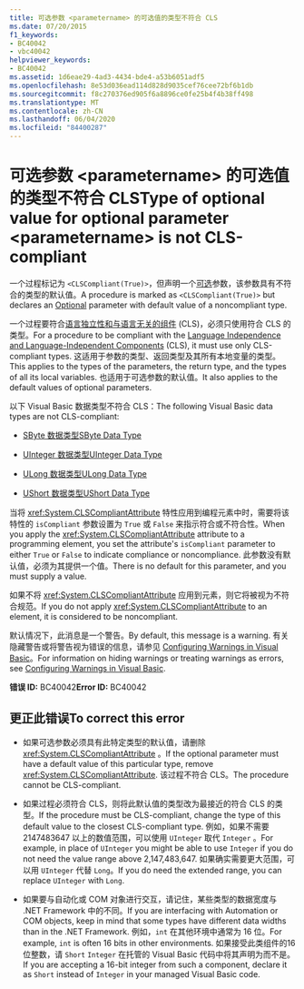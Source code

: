 ```yaml
---
title: 可选参数 <parametername> 的可选值的类型不符合 CLS
ms.date: 07/20/2015
f1_keywords:
- BC40042
- vbc40042
helpviewer_keywords:
- BC40042
ms.assetid: 1d6eae29-4ad3-4434-bde4-a53b6051adf5
ms.openlocfilehash: 8e53d036ead114d828d9035cef76cee72bf6b1db
ms.sourcegitcommit: f8c270376ed905f6a8896ce0fe25b4f4b38ff498
ms.translationtype: MT
ms.contentlocale: zh-CN
ms.lasthandoff: 06/04/2020
ms.locfileid: "84400287"
---
```

# <a name="type-of-optional-value-for-optional-parameter-parametername-is-not-cls-compliant"></a><span data-ttu-id="bc8d7-102">可选参数 \<parametername> 的可选值的类型不符合 CLS</span><span class="sxs-lookup"><span data-stu-id="bc8d7-102">Type of optional value for optional parameter \<parametername> is not CLS-compliant</span></span>
<span data-ttu-id="bc8d7-103">一个过程标记为 `<CLSCompliant(True)>`，但声明一个[可选](../modifiers/optional.md)参数，该参数具有不符合的类型的默认值。</span><span class="sxs-lookup"><span data-stu-id="bc8d7-103">A procedure is marked as `<CLSCompliant(True)>` but declares an [Optional](../modifiers/optional.md) parameter with default value of a noncompliant type.</span></span>  
  
 <span data-ttu-id="bc8d7-104">一个过程要符合[语言独立性和与语言无关的组件](../../../standard/language-independence-and-language-independent-components.md) (CLS)，必须只使用符合 CLS 的类型。</span><span class="sxs-lookup"><span data-stu-id="bc8d7-104">For a procedure to be compliant with the [Language Independence and Language-Independent Components](../../../standard/language-independence-and-language-independent-components.md) (CLS), it must use only CLS-compliant types.</span></span> <span data-ttu-id="bc8d7-105">这适用于参数的类型、返回类型及其所有本地变量的类型。</span><span class="sxs-lookup"><span data-stu-id="bc8d7-105">This applies to the types of the parameters, the return type, and the types of all its local variables.</span></span> <span data-ttu-id="bc8d7-106">也适用于可选参数的默认值。</span><span class="sxs-lookup"><span data-stu-id="bc8d7-106">It also applies to the default values of optional parameters.</span></span>  
  
 <span data-ttu-id="bc8d7-107">以下 Visual Basic 数据类型不符合 CLS：</span><span class="sxs-lookup"><span data-stu-id="bc8d7-107">The following Visual Basic data types are not CLS-compliant:</span></span>  
  
- [<span data-ttu-id="bc8d7-108">SByte 数据类型</span><span class="sxs-lookup"><span data-stu-id="bc8d7-108">SByte Data Type</span></span>](../data-types/sbyte-data-type.md)  
  
- [<span data-ttu-id="bc8d7-109">UInteger 数据类型</span><span class="sxs-lookup"><span data-stu-id="bc8d7-109">UInteger Data Type</span></span>](../data-types/uinteger-data-type.md)  
  
- [<span data-ttu-id="bc8d7-110">ULong 数据类型</span><span class="sxs-lookup"><span data-stu-id="bc8d7-110">ULong Data Type</span></span>](../data-types/ulong-data-type.md)  
  
- [<span data-ttu-id="bc8d7-111">UShort 数据类型</span><span class="sxs-lookup"><span data-stu-id="bc8d7-111">UShort Data Type</span></span>](../data-types/ushort-data-type.md)  
  
 <span data-ttu-id="bc8d7-112">当将 <xref:System.CLSCompliantAttribute> 特性应用到编程元素中时，需要将该特性的 `isCompliant` 参数设置为 `True` 或 `False` 来指示符合或不符合性。</span><span class="sxs-lookup"><span data-stu-id="bc8d7-112">When you apply the <xref:System.CLSCompliantAttribute> attribute to a programming element, you set the attribute's `isCompliant` parameter to either `True` or `False` to indicate compliance or noncompliance.</span></span> <span data-ttu-id="bc8d7-113">此参数没有默认值，必须为其提供一个值。</span><span class="sxs-lookup"><span data-stu-id="bc8d7-113">There is no default for this parameter, and you must supply a value.</span></span>  
  
 <span data-ttu-id="bc8d7-114">如果不将 <xref:System.CLSCompliantAttribute> 应用到元素，则它将被视为不符合规范。</span><span class="sxs-lookup"><span data-stu-id="bc8d7-114">If you do not apply <xref:System.CLSCompliantAttribute> to an element, it is considered to be noncompliant.</span></span>  
  
 <span data-ttu-id="bc8d7-115">默认情况下，此消息是一个警告。</span><span class="sxs-lookup"><span data-stu-id="bc8d7-115">By default, this message is a warning.</span></span> <span data-ttu-id="bc8d7-116">有关隐藏警告或将警告视为错误的信息，请参见 [Configuring Warnings in Visual Basic](/visualstudio/ide/configuring-warnings-in-visual-basic)。</span><span class="sxs-lookup"><span data-stu-id="bc8d7-116">For information on hiding warnings or treating warnings as errors, see [Configuring Warnings in Visual Basic](/visualstudio/ide/configuring-warnings-in-visual-basic).</span></span>  
  
 <span data-ttu-id="bc8d7-117">**错误 ID:** BC40042</span><span class="sxs-lookup"><span data-stu-id="bc8d7-117">**Error ID:** BC40042</span></span>  
  
## <a name="to-correct-this-error"></a><span data-ttu-id="bc8d7-118">更正此错误</span><span class="sxs-lookup"><span data-stu-id="bc8d7-118">To correct this error</span></span>  
  
- <span data-ttu-id="bc8d7-119">如果可选参数必须具有此特定类型的默认值，请删除 <xref:System.CLSCompliantAttribute> 。</span><span class="sxs-lookup"><span data-stu-id="bc8d7-119">If the optional parameter must have a default value of this particular type, remove <xref:System.CLSCompliantAttribute>.</span></span> <span data-ttu-id="bc8d7-120">该过程不符合 CLS。</span><span class="sxs-lookup"><span data-stu-id="bc8d7-120">The procedure cannot be CLS-compliant.</span></span>  
  
- <span data-ttu-id="bc8d7-121">如果过程必须符合 CLS，则将此默认值的类型改为最接近的符合 CLS 的类型。</span><span class="sxs-lookup"><span data-stu-id="bc8d7-121">If the procedure must be CLS-compliant, change the type of this default value to the closest CLS-compliant type.</span></span> <span data-ttu-id="bc8d7-122">例如，如果不需要 2147483647 以上的数值范围，可以使用 `UInteger` 取代 `Integer` 。</span><span class="sxs-lookup"><span data-stu-id="bc8d7-122">For example, in place of `UInteger` you might be able to use `Integer` if you do not need the value range above 2,147,483,647.</span></span> <span data-ttu-id="bc8d7-123">如果确实需要更大范围，可以用 `UInteger` 代替 `Long`。</span><span class="sxs-lookup"><span data-stu-id="bc8d7-123">If you do need the extended range, you can replace `UInteger` with `Long`.</span></span>  
  
- <span data-ttu-id="bc8d7-124">如果要与自动化或 COM 对象进行交互，请记住，某些类型的数据宽度与 .NET Framework 中的不同。</span><span class="sxs-lookup"><span data-stu-id="bc8d7-124">If you are interfacing with Automation or COM objects, keep in mind that some types have different data widths than in the .NET Framework.</span></span> <span data-ttu-id="bc8d7-125">例如，`int` 在其他环境中通常为 16 位。</span><span class="sxs-lookup"><span data-stu-id="bc8d7-125">For example, `int` is often 16 bits in other environments.</span></span> <span data-ttu-id="bc8d7-126">如果接受此类组件的16位整数，请 `Short` `Integer` 在托管的 Visual Basic 代码中将其声明为而不是。</span><span class="sxs-lookup"><span data-stu-id="bc8d7-126">If you are accepting a 16-bit integer from such a component, declare it as `Short` instead of `Integer` in your managed Visual Basic code.</span></span>
